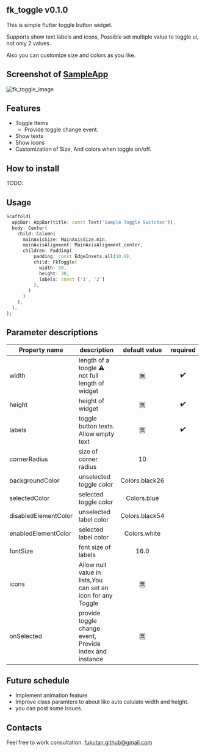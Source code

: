 <!--
This README describes the package. If you publish this package to pub.dev,
this README's contents appear on the landing page for your package.

For information about how to write a good package README, see the guide for
[writing package pages](https://dart.dev/guides/libraries/writing-package-pages).

For general information about developing packages, see the Dart guide for
[creating packages](https://dart.dev/guides/libraries/create-library-packages)
and the Flutter guide for
[developing packages and plugins](https://flutter.dev/developing-packages).
-->

## fk_toggle v0.1.0

This is simple flutter toggle button widget.

Supports show text labels and icons, Possible set multiple value to toggle ui, not only 2 values.

Also you can customize size and colors as you like.


## Screenshot of [SampleApp](https://github.com/fukutan-org/fk_toggle/tree/master/example)
![fk_toggle_image](https://user-images.githubusercontent.com/51870919/155354687-a01ddfb5-74d7-49da-80fd-9384fb0bdf32.png)

## Features

- Toggle Items
  - Provide toggle change event.
- Show texts
- Show icons
- Customization of Size, And colors when toggle on/off.

## How to install

TODO:

## Usage

```dart
Scaffold(
  appBar: AppBar(title: const Text('Sample Toggle Switches')),
  body: Center(
    child: Column(
      mainAxisSize: MainAxisSize.min,
      mainAxisAlignment: MainAxisAlignment.center,
      children: Padding(
          padding: const EdgeInsets.all(10.0),
          child: FkToggle(
            width: 50,
            height: 30,
            labels: const ['1', '2']
          ),
        )
      )
    ),
  ),
);
```

## Parameter descriptions

|Property name|description|default value|required|
|---|---|:-:|:-:|
|width|length of a toogle :warning: not full length of widget|:u7121:|:heavy_check_mark:|
|height|height of widget|:u7121:|:heavy_check_mark:|
|labels|toggle button texts. Allow empty text|:u7121:|:heavy_check_mark:|
|cornerRadius|size of corner radius|10||
|backgroundColor|unselected toggle color|Colors.black26||
|selectedColor|selected toggle color|Colors.blue||
|disabledElementColor|unselected label color|Colors.black54||
|enabledElementColor|selected label color|Colors.white||
|fontSize|font size of labels|16.0||
|icons|Allow null value in lists,You can set an icon for any Toggle|:u7121:||
|onSelected|provide toggle change event, Provide index and instance|:u7121:||

## Future schedule

- Implement animation feature
- Improve class paramters to about like auto calulate width and height.
- you can post some issues.

## Contacts

Feel free to work consultation.
fukutan.github@gmail.com
